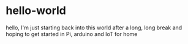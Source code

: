 # hello-world 
hello, I'm just starting back into this world after a long, long break and hoping to get started in Pi, arduino and IoT for home
